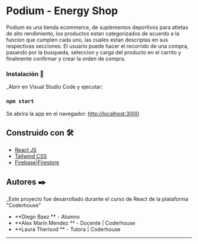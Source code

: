 # Podium - Energy Shop

Podium es una tienda ecommerce, de suplementos deportivos para atletas de alto rendimiento, los productos estan categorizados de acuerdo a la funcion que cumplen cada uno, las cuales estan descriptas en sus respectivas secciones.
El usuario puede hacer el recorrido de una compra, pasando por la busqueda, seleccion y carga del producto en el carrito y finalmente confirmar y crear la orden de compra.


### Instalación 🔧

_Abrir en Visual Studio Code y ejecutar:

### `npm start`

Se abrira la app en el navegador:
[http://localhost:3000](http://localhost:3000)



## Construido con 🛠️

* [React JS](https://es.reactjs.org/) 
* [Tailwind CSS](https://tailwindcss.com/) 
* [Firebase|Firestore](https://firebase.google.com/)


## Autores ✒️

_Este proyecto fue desarrollado durante el curso de React de la plataforma "Coderhouse"

* **Diego Baez ** - Alumno
* **Alex Marin Mendez ** - Docente | Coderhouse
* **Laura Therisod ** - Tutora | Coderhouse


---
